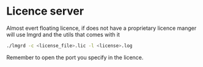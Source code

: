 # Licence server

Almost evert floating licence, if does not have a proprietary licence
manger will use lmgrd and the utils that comes with it

```sh
./lmgrd -c <license_file>.lic -l <license>.log
```

Remember to open the port you specify in the licence.
<!--  Script to show the footer   -->
<html>
<script
    src="https://code.jquery.com/jquery-3.3.1.js"
    integrity="sha256-2Kok7MbOyxpgUVvAk/HJ2jigOSYS2auK4Pfzbm7uH60="
    crossorigin="anonymous">
</script>
<script>
$(function(){
  $("#footer").load("../footers/footer_first_level_depth.html");
});
</script>
<body>
<div id="footer"></div>
</body>
</html>

